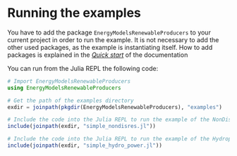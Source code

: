 # Running the examples

You have to add the package `EnergyModelsRenewableProducers` to your current project in order to run the example.
It is not necessary to add the other used packages, as the example is instantiating itself.
How to add packages is explained in the *[Quick start](https://energymodelsx.github.io/EnergyModelsRenewableProducers.jl/stable/manual/quick-start/)* of the documentation

You can run from the Julia REPL the following code:

```julia
# Import EnergyModelsRenewableProducers
using EnergyModelsRenewableProducers

# Get the path of the examples directory
exdir = joinpath(pkgdir(EnergyModelsRenewableProducers), "examples")

# Include the code into the Julia REPL to run the example of the NonDisRes node
include(joinpath(exdir, "simple_nondisres.jl"))

# Include the code into the Julia REPL to run the example of the Hydropower node
include(joinpath(exdir, "simple_hydro_power.jl"))
```
